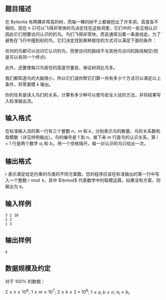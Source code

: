 ## 题目描述

在 Byteotia 有两棵非常高的树，而每一棵的树干上都被挖出了许多洞，高度各不相同。现在 $n$ 只可以飞得非常快的鸟决定住在这些洞里，它们中的一些互相认识因此它们想要访问认识的的鸟。鸟们飞得非常快，而且通常沿着一条直线走。为了避免在飞行中撞到别的鸟，它们决定找到某种居住的方式可以满足下面的条件：

任何的鸟都可以访问它认识的鸟，而使访问的路线不与其他鸟访问的路线相交(但是可以有同一个终点).

此外，还要使每只鸟居住的高度尽量低，保证树洞比鸟多。

我们都知道鸟的大脑很小，所以它们请你帮它们算一共有多少个方法可以满足以上条件，将答案模 $k$ 输出。

你的任务是读入鸟们的关系，计算有多少种可以使鸟安全入驻的方法，并将结果写入标准输出流。

## 输入格式

在标准输入流的第一行有三个整数 $n$，$m$ 和 $k$。分别表示鸟的数量，鸟的关系数和取模数（详见样例输出）。鸟的编号是 $1$ 到 $n$。接下来 $m$ 行是鸟的认识关系，第 $i+1$ 行是两个数字 $a_i$ 和 $b_i$，用一个空格隔开。每一对认识的鸟只给出一次。

## 输出格式

$r$ 表示满足给定约束的鸟类的不同方案数。您的程序应该在标准输出的第一行中写入一个整数 $r\bmod k$，其中 $\bmod$ 代表数学中的取模运算。如果没有方案，则输出为 `0`。

## 输入样例


```plain
3 2 10
1 2
1 3
```


## 输出样例


```plain
4
```


## 数据规模及约定

对于 $100 \%$ 的数据：

$2\le n\le 10^6$;
$1 \le m\le 10^7$;
$2 \le k\le 2 \times 10^6$;
$1 \le a,b\le n$;
$a_i \neq b_i$.
